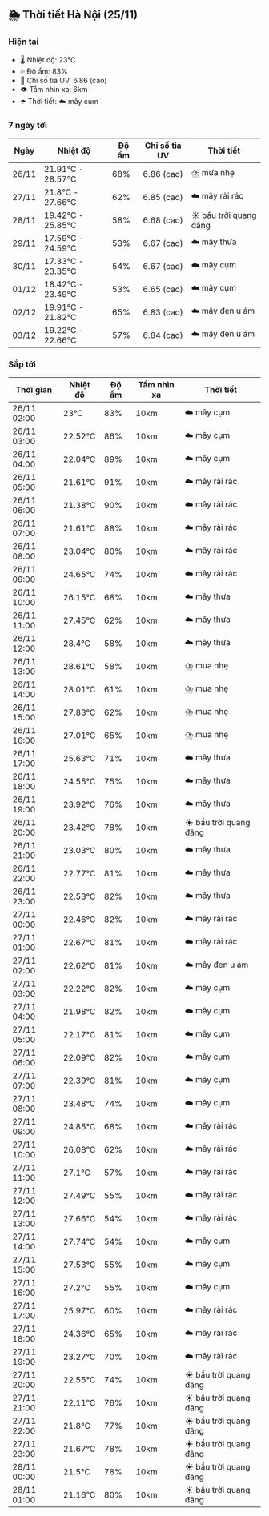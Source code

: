 ## 🌦️ Thời tiết Hà Nội (25/11)

### Hiện tại

- 🌡️ Nhiệt độ: 23℃
- 💦 Độ ẩm: 83%
- 🌟 Chỉ số tia UV: 6.86 (cao)
- 👁️ Tầm nhìn xa: 6km
- ☂️ Thời tiết: ☁️ mây cụm

### 7 ngày tới

| Ngày | Nhiệt độ | Độ ẩm | Chỉ số tia UV | Thời tiết |
| --- | --- | --- | --- | --- |
| 26/11 | 21.91℃ - 28.57℃ | 68% | 6.86 (cao) | ⛈️ mưa nhẹ |
| 27/11 | 21.8℃ - 27.66℃ | 62% | 6.85 (cao) | ☁️ mây rải rác |
| 28/11 | 19.42℃ - 25.85℃ | 58% | 6.68 (cao) | ☀️ bầu trời quang đãng |
| 29/11 | 17.59℃ - 24.59℃ | 53% | 6.67 (cao) | ☁️ mây thưa |
| 30/11 | 17.33℃ - 23.35℃ | 54% | 6.67 (cao) | ☁️ mây cụm |
| 01/12 | 18.42℃ - 23.49℃ | 53% | 6.65 (cao) | ☁️ mây cụm |
| 02/12 | 19.91℃ - 21.82℃ | 65% | 6.83 (cao) | ☁️ mây đen u ám |
| 03/12 | 19.22℃ - 22.66℃ | 57% | 6.84 (cao) | ☁️ mây đen u ám |

### Sắp tới

| Thời gian | Nhiệt độ | Độ ẩm | Tầm nhìn xa | Thời tiết |
| --- | --- | --- | --- | --- |
| 26/11 02:00 | 23℃ | 83% | 10km | ☁️ mây cụm |
| 26/11 03:00 | 22.52℃ | 86% | 10km | ☁️ mây cụm |
| 26/11 04:00 | 22.04℃ | 89% | 10km | ☁️ mây cụm |
| 26/11 05:00 | 21.61℃ | 91% | 10km | ☁️ mây rải rác |
| 26/11 06:00 | 21.38℃ | 90% | 10km | ☁️ mây rải rác |
| 26/11 07:00 | 21.61℃ | 88% | 10km | ☁️ mây rải rác |
| 26/11 08:00 | 23.04℃ | 80% | 10km | ☁️ mây rải rác |
| 26/11 09:00 | 24.65℃ | 74% | 10km | ☁️ mây rải rác |
| 26/11 10:00 | 26.15℃ | 68% | 10km | ☁️ mây thưa |
| 26/11 11:00 | 27.45℃ | 62% | 10km | ☁️ mây thưa |
| 26/11 12:00 | 28.4℃ | 58% | 10km | ☁️ mây thưa |
| 26/11 13:00 | 28.61℃ | 58% | 10km | ⛈️ mưa nhẹ |
| 26/11 14:00 | 28.01℃ | 61% | 10km | ⛈️ mưa nhẹ |
| 26/11 15:00 | 27.83℃ | 62% | 10km | ⛈️ mưa nhẹ |
| 26/11 16:00 | 27.01℃ | 65% | 10km | ⛈️ mưa nhẹ |
| 26/11 17:00 | 25.63℃ | 71% | 10km | ☁️ mây thưa |
| 26/11 18:00 | 24.55℃ | 75% | 10km | ☁️ mây thưa |
| 26/11 19:00 | 23.92℃ | 76% | 10km | ☁️ mây thưa |
| 26/11 20:00 | 23.42℃ | 78% | 10km | ☀️ bầu trời quang đãng |
| 26/11 21:00 | 23.03℃ | 80% | 10km | ☁️ mây thưa |
| 26/11 22:00 | 22.77℃ | 81% | 10km | ☁️ mây thưa |
| 26/11 23:00 | 22.53℃ | 82% | 10km | ☁️ mây thưa |
| 27/11 00:00 | 22.46℃ | 82% | 10km | ☁️ mây rải rác |
| 27/11 01:00 | 22.67℃ | 81% | 10km | ☁️ mây rải rác |
| 27/11 02:00 | 22.62℃ | 81% | 10km | ☁️ mây đen u ám |
| 27/11 03:00 | 22.22℃ | 82% | 10km | ☁️ mây cụm |
| 27/11 04:00 | 21.98℃ | 82% | 10km | ☁️ mây cụm |
| 27/11 05:00 | 22.17℃ | 81% | 10km | ☁️ mây cụm |
| 27/11 06:00 | 22.09℃ | 82% | 10km | ☁️ mây cụm |
| 27/11 07:00 | 22.39℃ | 81% | 10km | ☁️ mây cụm |
| 27/11 08:00 | 23.48℃ | 74% | 10km | ☁️ mây cụm |
| 27/11 09:00 | 24.85℃ | 68% | 10km | ☁️ mây rải rác |
| 27/11 10:00 | 26.08℃ | 62% | 10km | ☁️ mây rải rác |
| 27/11 11:00 | 27.1℃ | 57% | 10km | ☁️ mây rải rác |
| 27/11 12:00 | 27.49℃ | 55% | 10km | ☁️ mây rải rác |
| 27/11 13:00 | 27.66℃ | 54% | 10km | ☁️ mây rải rác |
| 27/11 14:00 | 27.74℃ | 54% | 10km | ☁️ mây cụm |
| 27/11 15:00 | 27.53℃ | 55% | 10km | ☁️ mây cụm |
| 27/11 16:00 | 27.2℃ | 55% | 10km | ☁️ mây cụm |
| 27/11 17:00 | 25.97℃ | 60% | 10km | ☁️ mây rải rác |
| 27/11 18:00 | 24.36℃ | 65% | 10km | ☁️ mây rải rác |
| 27/11 19:00 | 23.27℃ | 70% | 10km | ☁️ mây rải rác |
| 27/11 20:00 | 22.55℃ | 74% | 10km | ☀️ bầu trời quang đãng |
| 27/11 21:00 | 22.11℃ | 76% | 10km | ☀️ bầu trời quang đãng |
| 27/11 22:00 | 21.8℃ | 77% | 10km | ☀️ bầu trời quang đãng |
| 27/11 23:00 | 21.67℃ | 78% | 10km | ☀️ bầu trời quang đãng |
| 28/11 00:00 | 21.5℃ | 78% | 10km | ☀️ bầu trời quang đãng |
| 28/11 01:00 | 21.16℃ | 80% | 10km | ☀️ bầu trời quang đãng |

